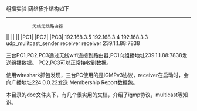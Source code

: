 组播实验
网络拓扑结构如下

----------------------------------------------------------

              无线无线路由器
 ||                     ||             ||
 |PC1|                  |PC2|          |PC3|
 192.168.3.5            192.168.3.4    192.168.3.3
 udp_mulitcast_sender   receiver       receiver
 239.1.1.88:7838

 三台PC1,PC2,PC3通过无线wifi连接到路由器,PC1向组播地址239.1.1.88:7838发送组播数据。
 PC2,PC3可以正常接收到数据。

 使用wireshark抓包发现，三台PC使用的是IGMPv3协议，receiver在启动时，会向广播地址224.0.0.22发送
 Membership Report数据包。

 本目录的doc文件夹下，有几个很实用的文档，介绍了igmp协议，multicast等知识。



